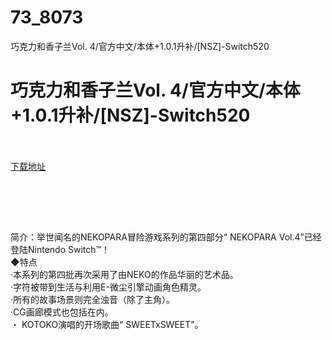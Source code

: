 # 73_8073
巧克力和香子兰Vol. 4/官方中文/本体+1.0.1升补/[NSZ]-Switch520
# 巧克力和香子兰Vol. 4/官方中文/本体+1.0.1升补/[NSZ]-Switch520
 <br/></br>
[下载地址](https://www.switch520.cc/article/8073 "下载地址")
<br/></br>

<p><img class="alignnone size-full wp-image-8074" src="https://www.520tuku.tk//2020/12/1608760864-a0a849092ac155a.jpg" alt=""> <img class="alignnone size-medium wp-image-8075" src="https://www.520tuku.tk//2020/12/1608760873-b41dd3bb8a597df.jpg" alt="" width="1" height="1"> <img class="alignnone size-medium wp-image-8076" src="https://www.520tuku.tk//2020/12/1608760882-eccf1ababc2b8c5.jpg" alt="" width="1" height="1"> <img class="alignnone size-medium wp-image-8077" src="https://www.520tuku.tk//2020/12/1608760890-d2840a5f58234ee.jpg" alt="" width="1" height="1"></p>
<p><img class="alignnone size-full wp-image-8077" src="https://www.520tuku.tk//2020/12/1608760890-d2840a5f58234ee.jpg" alt=""> <img class="alignnone size-full wp-image-8076" src="https://www.520tuku.tk//2020/12/1608760882-eccf1ababc2b8c5.jpg" alt=""> <img class="alignnone size-full wp-image-8075" src="https://www.520tuku.tk//2020/12/1608760873-b41dd3bb8a597df.jpg" alt=""></p>
<p>简介：举世闻名的NEKOPARA冒险游戏系列的第四部分“ NEKOPARA Vol.4”已经登陆Nintendo Switch™！<br>
◆特点<br>
·本系列的第四批再次采用了由NEKO的作品华丽的艺术品。<br>
·字符被带到生活与利用E-微尘引擎动画角色精灵。<br>
·所有的故事场景则完全浊音（除了主角）。<br>
·CG画廊模式也包括在内。<br>
・ KOTOKO演唱的开场歌曲“ SWEETxSWEET”。</p>
<p><strong>&nbsp;</strong></p>
